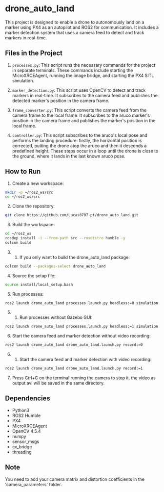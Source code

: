 # drone_auto_land

This project is designed to enable a drone to autonomously land on a marker using PX4 as an autopilot and ROS2 for communication. It includes a marker detection system that uses a camera feed to detect and track markers in real-time.

## Files in the Project

1. `processes.py`: This script runs the necessary commands for the project in separate terminals. These commands include starting the MicroXRCEAgent, running the image bridge, and starting the PX4 SITL simulation.

2. `marker_detection.py`: This script uses OpenCV to detect and track markers in real-time. It subscribes to the camera feed and publishes the detected marker's position in the camera frame.

3. `frame_converter.py`: This script converts the camera feed from the camera frame to the local frame. It subscribes to the aruco marker's position in the camera frame and publishes the marker's position in the local frame.

4. `controller.py`: This script subscribes to the aruco's local pose and performs the landing procedure: firstly, the horizontal position is corrected, putting the drone atop the aruco and then it descends a predefined height. These steps occur in a loop until the drone is close to the ground, where it lands in the last known aruco pose.

## How to Run

1. Create a new workspace:

```bash
mkdir -p ~/ros2_ws/src
cd ~/ros2_ws/src
```

2. Clone the repository:

```bash
git clone https://github.com/Lucas0707-pt/drone_auto_land.git
```

3. Build the workspace:

```bash
cd ~/ros2_ws
rosdep install -i --from-path src --rosdistro humble -y
colcon build
```

3. 1) If you only want to build the drone_auto_land package:

```bash
colcon build --packages-select drone_auto_land
```

4. Source the setup file:

```bash
source install/local_setup.bash
```

5. Run processes:

```bash
ros2 launch drone_auto_land processes.launch.py headless:=0 simulation:=1
```

5. 1) Run processes without Gazebo GUI:

```bash
ros2 launch drone_auto_land processes.launch.py headless:=1 simulation:=1
```


6. Start the camera feed and marker detection without video recording:
    
```bash
ros2 launch drone_auto_land drone_auto_land.launch.py record:=0
```

6. 1) Start the camera feed and marker detection with video recording:

```bash
ros2 launch drone_auto_land drone_auto_land.launch.py record:=1
```


7. Press Ctrl+C on the terminal running the camera to stop it, the video as output.avi will be saved in the same directory.

## Dependencies

- Python3
- ROS2 Humble
- PX4
- MicroXRCEAgent
- OpenCV 4.5.4
- numpy
- sensor_msgs
- cv_bridge
- threading

## Note

You need to add your camera matrix and distortion coefficients in the 'camera_parameters' folder.




